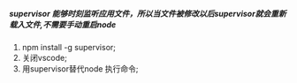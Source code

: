 ##### supervisor 能够时刻监听应用文件，所以当文件被修改以后supervisor就会重新载入文件,不需要手动重启node
1. npm install -g supervisor;
2. 关闭vscode;
3. 用supervisor替代node 执行命令;